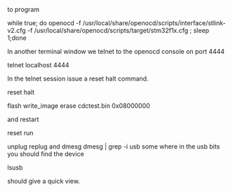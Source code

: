 to program

while true; do openocd -f /usr/local/share/openocd/scripts/interface/stlink-v2.cfg -f /usr/local/share/openocd/scripts/target/stm32f1x.cfg ; sleep 1;done

In another terminal window we telnet to the openocd console on port 4444

telnet localhost 4444

In the telnet session issue a reset halt command.

reset halt

flash write_image erase cdctest.bin 0x08000000

and restart

reset run

unplug replug and dmesg
dmesg | grep -i usb
some where in the usb bits 
you should find the device 

lsusb

should give a quick view.


